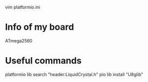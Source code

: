 vim platformio.ini

# Info of my board
ATmega2560

# Useful commands
platformio lib search "header:LiquidCrystal.h"
pio lib install "U8glib"


